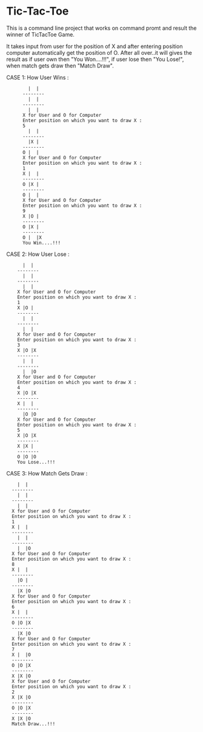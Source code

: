 # Tic-Tac-Toe

This is a command line project that works on command promt and result the winner of TicTacToe Game.

It takes input from user for the position of X and after entering position computer automatically get the position of O.
After all over..it will gives the result as
  if user own then "You Won....!!!",
  if user lose then "You Lose!",
  when match gets draw then "Match Draw".
  
  
  
  CASE 1: How User Wins :
  
            |  |
          --------
            |  |
          --------
            |  |
          X for User and O for Computer
          Enter position on which you want to draw X :
          5
            |  |
          --------
            |X |
          --------
          O |  |
          X for User and O for Computer
          Enter position on which you want to draw X :
          1
          X |  |
          --------
          O |X |
          --------
          O |  |
          X for User and O for Computer
          Enter position on which you want to draw X :
          9
          X |O |
          --------
          O |X |
          --------
          O |  |X
          You Win....!!!
          
          

CASE 2: How User Lose :

          |  |
        --------
          |  |
        --------
          |  |
        X for User and O for Computer
        Enter position on which you want to draw X :
        1
        X |O |
        --------
          |  |
        --------
          |  |
        X for User and O for Computer
        Enter position on which you want to draw X :
        3
        X |O |X
        --------
          |  |
        --------
          |  |O
        X for User and O for Computer
        Enter position on which you want to draw X :
        4
        X |O |X
        --------
        X |  |
        --------
          |O |O
        X for User and O for Computer
        Enter position on which you want to draw X :
        5
        X |O |X
        --------
        X |X |
        --------
        O |O |O
        You Lose...!!!
        
        
        
 CASE 3: How Match Gets Draw : 
 
 
        |  |
      --------
        |  |
      --------
        |  |
      X for User and O for Computer
      Enter position on which you want to draw X :
      1
      X |  |
      --------
        |  |
      --------
        |  |O
      X for User and O for Computer
      Enter position on which you want to draw X :
      8
      X |  |
      --------
        |O |
      --------
        |X |O
      X for User and O for Computer
      Enter position on which you want to draw X :
      6
      X |  |
      --------
      O |O |X
      --------
        |X |O
      X for User and O for Computer
      Enter position on which you want to draw X :
      7
      X |  |O
      --------
      O |O |X
      --------
      X |X |O
      X for User and O for Computer
      Enter position on which you want to draw X :
      2
      X |X |O
      --------
      O |O |X
      --------
      X |X |O
      Match Draw...!!!
